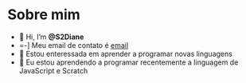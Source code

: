 # Sobre mim
- 👋 Hi, I’m **@S2Diane**
- =-] Meu email de contato é [email](@diana.mendes@escola.pr.gov.br)
- 👀 Estou enteressada em aprender a programar novas linguagens 
- 🌱 Eu estou aprendendo a programar recentemente a linguagem de JavaScript e Scratch

